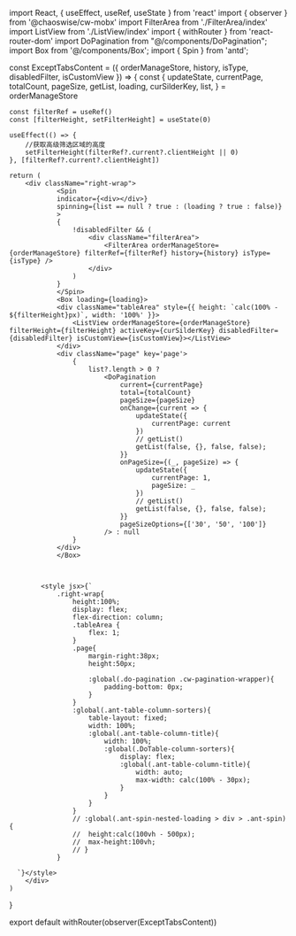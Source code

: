 import React, { useEffect, useRef, useState } from 'react'
import { observer } from '@chaoswise/cw-mobx'
import FilterArea from './FilterArea/index'
import ListView from './ListView/index'
import { withRouter } from 'react-router-dom'
import DoPagination from "@/components/DoPagination";
import Box from '@/components/Box';
import { Spin } from 'antd';

const ExceptTabsContent = ({ orderManageStore, history, isType, disabledFilter, isCustomView }) => {
	const {
		updateState,
		currentPage,
		totalCount,
		pageSize,
		getList,
		loading,
		curSilderKey,
		list,
	} = orderManageStore

	const filterRef = useRef()
	const [filterHeight, setFilterHeight] = useState(0)

	useEffect(() => {
		//获取高级筛选区域的高度
		setFilterHeight(filterRef?.current?.clientHeight || 0)
	}, [filterRef?.current?.clientHeight])

	return (
		<div className="right-wrap">
				<Spin
				indicator={<div></div>}
				spinning={list == null ? true : (loading ? true : false)}
				>
				{
					!disabledFilter && (
						<div className="filterArea">
							<FilterArea orderManageStore={orderManageStore} filterRef={filterRef} history={history} isType={isType} />
						</div>
					)
				}
				</Spin>
				<Box loading={loading}>
				<div className="tableArea" style={{ height: `calc(100% - ${filterHeight}px)`, width: '100%' }}>
					<ListView orderManageStore={orderManageStore} filterHeight={filterHeight} activeKey={curSilderKey} disabledFilter={disabledFilter} isCustomView={isCustomView}></ListView>
				</div>
				<div className="page" key='page'>
					{
						list?.length > 0 ?
							<DoPagination
								current={currentPage}
								total={totalCount}
								pageSize={pageSize}
								onChange={current => {
									updateState({
										currentPage: current
									})
									// getList()
									getList(false, {}, false, false);
								}}
								onPageSize={(_, pageSize) => {
									updateState({
										currentPage: 1,
										pageSize: _
									})
									// getList()
									getList(false, {}, false, false);
								}}
								pageSizeOptions={['30', '50', '100']}
							/> : null
					}
				</div>
				</Box>



			<style jsx>{`
				.right-wrap{
					height:100%;
         			display: flex;
          			flex-direction: column;
					.tableArea {
            			flex: 1;
					}
					.page{
						margin-right:38px;
						height:50px;

						:global(.do-pagination .cw-pagination-wrapper){
							padding-bottom: 0px;
						}
					}
					:global(.ant-table-column-sorters){
						table-layout: fixed;
						width: 100%;
						:global(.ant-table-column-title){
							width: 100%;
							:global(.DoTable-column-sorters){
								display: flex;
								:global(.ant-table-column-title){
									width: auto;
									max-width: calc(100% - 30px);
								}
							}
						}
					}
					// :global(.ant-spin-nested-loading > div > .ant-spin){
					// 	height:calc(100vh - 500px);
					// 	max-height:100vh;
					// }
				}

      `}</style>
		</div>
	)
}

export default withRouter(observer(ExceptTabsContent))
